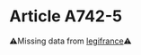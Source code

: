 # Article A742-5

⚠️Missing data from [legifrance](https://www.legifrance.gouv.fr/codes/article_lc/LEGIARTI000020162483)⚠️